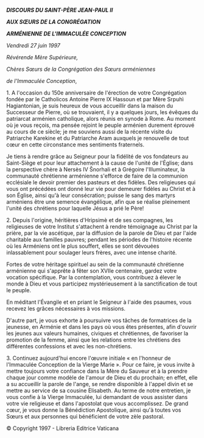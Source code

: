 ***DISCOURS DU SAINT-PÈRE JEAN-PAUL II***

***AUX SŒURS DE LA CONGRÉGATION***

***ARMÉNIENNE DE L'IMMACULÉE CONCEPTION***

*Vendredi 27 juin 1997*

*Révérende Mère Supérieure,*

*Chères Sœurs de la Congrégation des Sœurs arméniennes*

*de l'Immaculée Conception*,

1\. A l'occasion du 150e anniversaire de l'érection de votre Congrégation fondée par le Catholicos Antoine Pierre IX Hassoun et par Mère Srpuhì Hagiantonian, je suis heureux de vous accueillir dans la maison du Successeur de Pierre, où se trouvaient, il y a quelques jours, les évêques du patriarcat arménien catholique, alors réunis en synode à Rome. Au moment où je vous reçois, ma pensée rejoint le peuple arménien durement éprouvé au cours de ce siècle; je me souviens aussi de la récente visite du Patriarche Karekine et du Patriarche Aram auxquels je renouvelle de tout cœur en cette circonstance mes sentiments fraternels.

Je tiens à rendre grâce au Seigneur pour la fidélité de vos fondateurs au Saint-Siège et pour leur attachement à la cause de l'unité de l'Église; dans la perspective chère à Nersès IV Šnorhali et à Grégoire l'Illuminateur, la communauté chrétienne arménienne s'efforce de faire de la communion ecclésiale le devoir premier des pasteurs et des fidèles. Des religieuses qui vous ont précédées ont donné leur vie pour demeurer fidèles au Christ et à son Église, ainsi qu'à leur consécration; puisse le sang des martyrs arméniens être une semence évangélique, afin que se réalise pleinement l'unité des chrétiens pour laquelle Jésus a prié le Père!

2\. Depuis l'origine, héritières d'Hripsimè et de ses compagnes, les religieuses de votre Institut s'attachent à rendre témoignage au Christ par la prière, par la vie ascétique, par la diffusion de la parole de Dieu et par l'aide charitable aux familles pauvres; pendant les périodes de l'histoire récente où les Arméniens ont le plus souffert, elles se sont dévouées inlassablement pour soulager leurs frères, avec une intense charité.

Fortes de votre héritage spirituel au sein de la communauté chrétienne arménienne qui s'apprête à fêter son XVIIe centenaire, gardez votre vocation spécifique. Par la contemplation, vous contribuez à élever le monde à Dieu et vous participez mystérieusement à la sanctification de tout le peuple.

En méditant l'Évangile et en priant le Seigneur à l'aide des psaumes, vous recevez les grâces nécessaires à vos missions.

D'autre part, je vous exhorte à poursuivre vos tâches de formatrices de la jeunesse, en Arménie et dans les pays où vous êtes présentes, afin d'ouvrir les jeunes aux valeurs humaines, civiques et chrétiennes, de favoriser la promotion de la femme, ainsi que les relations entre les chrétiens des différentes confessions et avec les non-chrétiens.

3\. Continuez aujourd'hui encore l'œuvre initiale « en l'honneur de l'Immaculée Conception de la Vierge Marie ». Pour ce faire, je vous invite à mettre toujours votre confiance dans la Mère du Sauveur et à la prendre chaque jour comme modèle de l'amour de Dieu et du prochain; en effet, elle a su accueillir la parole de l'ange, se rendre disponible à l'appel divin et se mettre au service de sa cousine Elisabeth. Au terme de notre entretien, je vous confie à la Vierge Immaculée, lui demandant de vous assister dans votre vie religieuse et dans l'apostolat que vous accomplissez. De grand cœur, je vous donne la Bénédiction Apostolique, ainsi qu'à toutes vos Sœurs et aux personnes qui bénéficient de votre zèle pastoral.

© Copyright 1997 - Libreria Editrice Vaticana